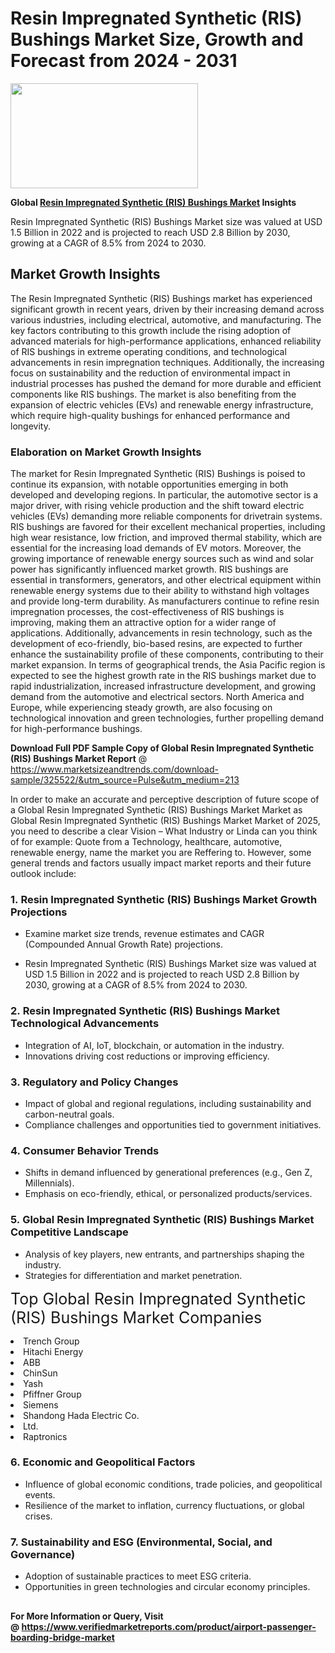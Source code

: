 <H1>Resin Impregnated Synthetic (RIS) Bushings Market Size, Growth and Forecast from 2024 - 2031</H1><img class="aligncenter size-medium wp-image-584254" src="https://thirdeyenews.in/wp-content/uploads/2024/09/Global-Market-Research-300x168.jpeg" alt="" width="300" height="168" /><p><strong>Global&nbsp;<a href="https://www.marketsizeandtrends.com/download-sample/325522/&amp;utm_source=Pulse&amp;utm_medium=213">Resin Impregnated Synthetic (RIS) Bushings Market</a> Insights</strong></p><p>Resin Impregnated Synthetic (RIS) Bushings Market size was valued at USD 1.5 Billion in 2022 and is projected to reach USD 2.8 Billion by 2030, growing at a CAGR of 8.5% from 2024 to 2030.</p><p><h2>Market Growth Insights</h2> The Resin Impregnated Synthetic (RIS) Bushings market has experienced significant growth in recent years, driven by their increasing demand across various industries, including electrical, automotive, and manufacturing. The key factors contributing to this growth include the rising adoption of advanced materials for high-performance applications, enhanced reliability of RIS bushings in extreme operating conditions, and technological advancements in resin impregnation techniques. Additionally, the increasing focus on sustainability and the reduction of environmental impact in industrial processes has pushed the demand for more durable and efficient components like RIS bushings. The market is also benefiting from the expansion of electric vehicles (EVs) and renewable energy infrastructure, which require high-quality bushings for enhanced performance and longevity. <h3>Elaboration on Market Growth Insights</h3> The market for Resin Impregnated Synthetic (RIS) Bushings is poised to continue its expansion, with notable opportunities emerging in both developed and developing regions. In particular, the automotive sector is a major driver, with rising vehicle production and the shift toward electric vehicles (EVs) demanding more reliable components for drivetrain systems. RIS bushings are favored for their excellent mechanical properties, including high wear resistance, low friction, and improved thermal stability, which are essential for the increasing load demands of EV motors. Moreover, the growing importance of renewable energy sources such as wind and solar power has significantly influenced market growth. RIS bushings are essential in transformers, generators, and other electrical equipment within renewable energy systems due to their ability to withstand high voltages and provide long-term durability. As manufacturers continue to refine resin impregnation processes, the cost-effectiveness of RIS bushings is improving, making them an attractive option for a wider range of applications. Additionally, advancements in resin technology, such as the development of eco-friendly, bio-based resins, are expected to further enhance the sustainability profile of these components, contributing to their market expansion. In terms of geographical trends, the Asia Pacific region is expected to see the highest growth rate in the RIS bushings market due to rapid industrialization, increased infrastructure development, and growing demand from the automotive and electrical sectors. North America and Europe, while experiencing steady growth, are also focusing on technological innovation and green technologies, further propelling demand for high-performance bushings. </p><p><span class=""><strong>Download Full PDF Sample Copy of Global Resin Impregnated Synthetic (RIS) Bushings Market Report</strong> @ <a href="https://www.marketsizeandtrends.com/download-sample/325522/&amp;utm_source=Pulse&amp;utm_medium=213" target="_blank">https://www.marketsizeandtrends.com/download-sample/325522/&amp;utm_source=Pulse&amp;utm_medium=213</a></span></p><p>In order to make an accurate and perceptive description of future scope of a Global&nbsp;Resin Impregnated Synthetic (RIS) Bushings Market Market as Global&nbsp;Resin Impregnated Synthetic (RIS) Bushings Market Market of 2025, you need to describe a clear Vision &ndash; What Industry or Linda can you think of for example: Quote from a Technology, healthcare, automotive, renewable energy, name the market you are Reffering to. However, some general trends and factors usually impact market reports and their future outlook include:</p><h3>1.&nbsp;<strong>Resin Impregnated Synthetic (RIS) Bushings Market Growth Projections</strong></h3><ul><li>Examine market size trends, revenue estimates and CAGR (Compounded Annual Growth Rate) projections.</li><li><p>Resin Impregnated Synthetic (RIS) Bushings Market size was valued at USD 1.5 Billion in 2022 and is projected to reach USD 2.8 Billion by 2030, growing at a CAGR of 8.5% from 2024 to 2030.</p></li></ul><h3>2.&nbsp;<strong>Resin Impregnated Synthetic (RIS) Bushings Market Technological Advancements</strong></h3><ul><li>Integration of AI, IoT, blockchain, or automation in the industry.</li><li>Innovations driving cost reductions or improving efficiency.</li></ul><h3>3.&nbsp;<strong>Regulatory and Policy Changes</strong></h3><ul><li>Impact of global and regional regulations, including sustainability and carbon-neutral goals.</li><li>Compliance challenges and opportunities tied to government initiatives.</li></ul><h3>4.&nbsp;<strong>Consumer Behavior Trends</strong></h3><ul><li>Shifts in demand influenced by generational preferences (e.g., Gen Z, Millennials).</li><li>Emphasis on eco-friendly, ethical, or personalized products/services.</li></ul><h3>5.&nbsp;<strong>Global Resin Impregnated Synthetic (RIS) Bushings Market Competitive Landscape</strong></h3><ul><li>Analysis of key players, new entrants, and partnerships shaping the industry.</li><li>Strategies for differentiation and market penetration.</li></ul><p data-pm-slice="1 1 []"><span style="color: inherit; font-family: inherit; font-size: 25px;">Top Global Resin Impregnated Synthetic (RIS) Bushings Market Companies</span></p><div class="" data-test-id=""><p><li>Trench Group</li><li> Hitachi Energy</li><li> ABB</li><li> ChinSun</li><li> Yash</li><li> Pfiffner Group</li><li> Siemens</li><li> Shandong Hada Electric Co.</li><li> Ltd.</li><li> Raptronics</li></p></div><h3>6.&nbsp;<strong>Economic and Geopolitical Factors</strong></h3><ul><li>Influence of global economic conditions, trade policies, and geopolitical events.</li><li>Resilience of the market to inflation, currency fluctuations, or global crises.</li></ul><h3>7.&nbsp;<strong>Sustainability and ESG (Environmental, Social, and Governance)</strong></h3><ul><li>Adoption of sustainable practices to meet ESG criteria.</li><li>Opportunities in green technologies and circular economy principles.</li></ul><h2><strong style="font-size: 14px;">For More Information or Query, Visit @&nbsp;</strong><a style="background-color: #ffffff; font-size: 14px;" href="https://www.marketsizeandtrends.com/report/resin-impregnated-synthetic-ris-bushings-market/" target="_blank">https://www.verifiedmarketreports.com/product/airport-passenger-boarding-bridge-market</a></h2>
